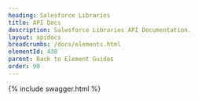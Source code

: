 ```yaml
---
heading: Salesforce Libraries
title: API Docs
description: Salesforce Libraries API Documentation.
layout: apidocs
breadcrumbs: /docs/elements.html
elementId: 438
parent: Back to Element Guides
order: 90
---
```


{% include swagger.html %}
